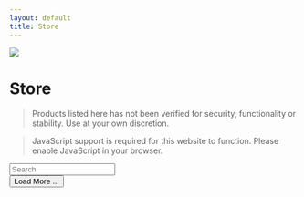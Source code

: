 ```yaml
---
layout: default
title: Store
---
```

<img class="background" src="/assets/images/article-front.png" />

# Store

<blockquote class="danger">
    Products listed here has not been verified for security, functionality or stability. Use at your own discretion.
</blockquote>

<blockquote class="error" id="js">
    JavaScript support is required for this website to function. Please enable JavaScript in your browser.
</blockquote>
<script>
    document.querySelector('#js').remove()
</script>

<input type="text" name="search" placeholder="Search" onInput="search(this)" />

<div class="grid x2 equal adaptive center-content" id="tiles">
</div>
<div class="flex stretch-width row center-content">
    <button id="loadmore" onclick='extend()'> Load More ... </button>
</div>

<script src="https://cdn.jsdelivr.net/npm/fuse.js@7.1.0"></script>
<script>
    const tiles = [
        {% for tile in site.tiles %}
        {
            title: "{{tile.title}}",
            excerpt: "{{tile.excerpt}}",
            url: "{{tile.url}}",
            domain: "{{tile.domain}}",
            thumbnail: "{{tile.thumbnail}}",
            author: "{{tile.author}}",
            license: "{{tile.license}}",
            version: "{{tile.version}}",
            tags: [
                {% for tag in tile.tags %}
                '{{tag}}',
                {% endfor %}
            ]
        },
        {% endfor %}
    ]
    
    let filtered = [ ]
    let filter = ""
    
    const options = {
    includeScore: true,
    keys: [
        {
        name: 'title',
        weight: 0.9
        },
        {
        name: 'tags',
        weight: 0.75
        },
        {
        name: 'author',
        weight: 0.5
        },
        {
        name: 'excerpt',
        weight: 0.3
        }
    ]
    }
    
    const Tile = (data) => (
        `<a class="tile rounded gray fill-available" href="${data.url}">
            <img src="/assets/images/tiles/${data.domain}/${data.thumbnail}" />
            <div class="flex column spaced">
                <div class="flex row center-content">
                    <h4 class="flex stretch-width"> ${data.title} </h4>
                    <pre> Version ${data.version} </pre>
                </div>
                <p> ${data.excerpt} </p>
                <p><i>${ data.author }, ${ data.license }</i></p>
                <div class="flex row">
                ${ data.tags.map(tag => `<span class="tag" >${ tag }</span>` ).reduce((acc, tag) => acc + tag) }
                </div>
            </div>
        </a>`
    )
    
    const refreshTiles = () => {
        tileHolder.innerHTML = ""
        filtered.forEach(item => {
            tileHolder.innerHTML += Tile(item)
        })
        
        document.querySelector("#loadmore").disabled = (filtered.length == tiles.length) || filter != ""
    }
    
    const tileHolder = document.querySelector("#tiles")

    // Create a new instance of Fuse
    const fuse = new Fuse(tiles, options)
    
    const search = ({value}) => {
        filter = value
        if (value != "") {
            const result = fuse.search(value)
            if (!result) return
            filtered = result.map(data => data.item)
        } else {
            filtered = [ ...tiles.slice(0,5) ]
        }
        refreshTiles()
    }
    
    const extend = () => {
        if (filter != "") return
        if (filtered.length == tiles.length) return
        const len = ( filtered.length + 5 <= tiles.length ) ? filter.length + 5 : tiles.length
        filtered = [ ...tiles.slice(0, len) ]
        refreshTiles()
    }
    
    extend()
    
</script>
